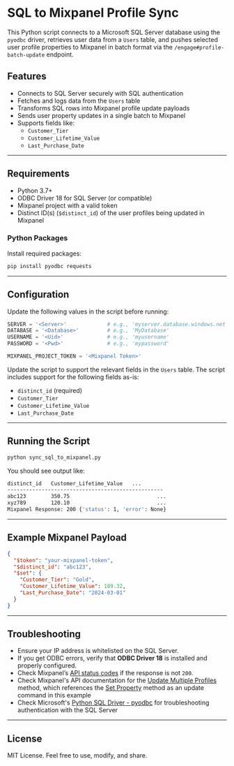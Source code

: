 # SQL to Mixpanel Profile Sync

This Python script connects to a Microsoft SQL Server database using the `pyodbc` driver, retrieves user data from a `Users` table, and pushes selected user profile properties to Mixpanel in batch format via the `/engage#profile-batch-update` endpoint.

## Features

- Connects to SQL Server securely with SQL authentication
- Fetches and logs data from the `Users` table
- Transforms SQL rows into Mixpanel profile update payloads
- Sends user property updates in a single batch to Mixpanel
- Supports fields like:
  - `Customer_Tier`
  - `Customer_Lifetime_Value`
  - `Last_Purchase_Date`

---

## Requirements

- Python 3.7+
- ODBC Driver 18 for SQL Server (or compatible)
- Mixpanel project with a valid token
- Distinct ID(s) (`$distinct_id`) of the user profiles being updated in Mixpanel

### Python Packages

Install required packages:

```bash
pip install pyodbc requests
```

---

## Configuration

Update the following values in the script before running:

```python
SERVER = '<Server>'             # e.g., 'myserver.database.windows.net'
DATABASE = '<Database>'         # e.g., 'MyDatabase'
USERNAME = '<Uid>'              # e.g., 'myusername'
PASSWORD = '<Pwd>'              # e.g., 'mypassword'

MIXPANEL_PROJECT_TOKEN = '<Mixpanel Token>'
```

Update the script to support the relevant fields in the `Users` table. The script includes support for the following fields as-is:

- `distinct_id` (required)
- `Customer_Tier`
- `Customer_Lifetime_Value`
- `Last_Purchase_Date`

---

##  Running the Script

```bash
python sync_sql_to_mixpanel.py
```

You should see output like:

```bash
distinct_id   Customer_Lifetime_Value   ...
--------------------------------------------------
abc123        350.75                            ...
xyz789        120.10                            ...
Mixpanel Response: 200 {'status': 1, 'error': None}
```

---

## Example Mixpanel Payload

```json
{
  "$token": "your-mixpanel-token",
  "$distinct_id": "abc123",
  "$set": {
    "Customer_Tier": "Gold",
    "Customer_Lifetime_Value": 189.32,
    "Last_Purchase_Date": "2024-03-01"
  }
}
```

---

## Troubleshooting

- Ensure your IP address is whitelisted on the SQL Server.
- If you get ODBC errors, verify that **ODBC Driver 18** is installed and properly configured.
- Check Mixpanel’s [API status codes](https://developer.mixpanel.com/docs/http#response-format) if the response is not `200`.
- Check Mixpanel's API documentation for the [Update Multiple Profiles](https://developer.mixpanel.com/reference/profile-batch-update) method, which references the [Set Property](https://developer.mixpanel.com/reference/profile-set) method as an update command in this example
- Check Microsoft's [Python SQL Driver - pyodbc](https://learn.microsoft.com/en-us/sql/connect/python/pyodbc/python-sql-driver-pyodbc?view=sql-server-ver16) for troubleshooting authentication with the SQL Server

---

## License

MIT License. Feel free to use, modify, and share.

